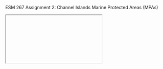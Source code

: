 <p>ESM 267 Assignment 2: Channel Islands Marine Protected Areas (MPAs)</p>

<iframe
    marginheight=0
    marginwidth=0
    scrolling=no

    height=1326
    width=1224
    src="qgis2web/index.html">
</iframe>
